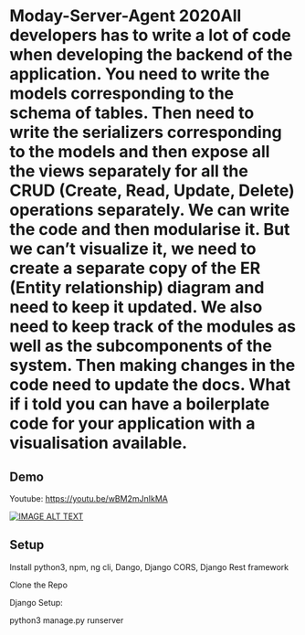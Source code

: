 # Moday-Server-Agent 2020All developers has to write a lot of code when developing the backend of the application. You need to write the models corresponding to the schema of tables. Then need to write the serializers corresponding to the models and then expose all the views separately for all the CRUD (Create, Read, Update, Delete) operations separately. We can write the code and then modularise it. But we can’t visualize it, we need to create a separate copy of the ER (Entity relationship) diagram and need to keep it updated. We also need to keep track of the modules as well as the subcomponents of the system. Then making changes in the code need to update the docs. What if i told you can have a boilerplate code for your application with a visualisation available.

## Demo
Youtube: https://youtu.be/wBM2mJnIkMA

[![IMAGE ALT TEXT](http://img.youtube.com/vi/J__W6lRfKM0/0.jpg)](http://www.youtube.com/watch?v=wBM2mJnIkMA "Video Title")

## Setup
Install python3, npm, ng cli, Dango, Django CORS, Django Rest framework 

Clone the Repo

Django Setup:

python3 manage.py runserver
